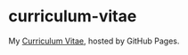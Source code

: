# curriculum-vitae

My [Curriculum Vitae](https://sirhc.github.io/curriculum-vitae/), hosted by
GitHub Pages.
